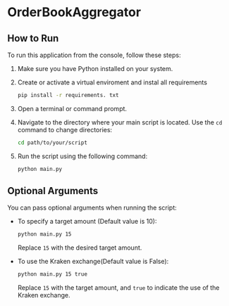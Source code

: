 # OrderBookAggregator

## How to Run

To run this application from the console, follow these steps:

1. Make sure you have Python installed on your system.
   
3. Create or activate a virtual enviroment and instal all requirements

    ```bash
   pip install -r requirements. txt
    ```

4. Open a terminal or command prompt.

5. Navigate to the directory where your main script is located. Use the `cd` command to change directories:

    ```bash
    cd path/to/your/script
    ```

6. Run the script using the following command:

    ```bash
    python main.py
    ```

## Optional Arguments

You can pass optional arguments when running the script:

- To specify a target amount (Default value is 10):

    ```bash
    python main.py 15
    ```

    Replace `15` with the desired target amount.

- To use the Kraken exchange(Default value is False):

    ```bash
    python main.py 15 true
    ```

    Replace `15` with the target amount, and `true` to indicate the use of the Kraken exchange.
